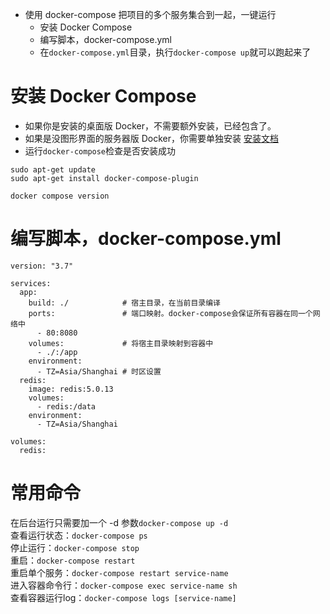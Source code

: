 - 使用 docker-compose 把项目的多个服务集合到一起，一键运行
	- 安装 Docker Compose
	- 编写脚本，docker-compose.yml
	- 在`docker-compose.yml`目录，执行`docker-compose up`就可以跑起来了

# 安装 Docker Compose
- 如果你是安装的桌面版 Docker，不需要额外安装，已经包含了。
- 如果是没图形界面的服务器版 Docker，你需要单独安装 [安装文档](https://docs.docker.com/compose/install/#install-compose-on-linux-systems)
- 运行`docker-compose`检查是否安装成功

```
sudo apt-get update
sudo apt-get install docker-compose-plugin

docker compose version
```
# 编写脚本，docker-compose.yml
```
version: "3.7"

services:
  app:
    build: ./            # 宿主目录，在当前目录编译
    ports:               # 端口映射。docker-compose会保证所有容器在同一个网络中
      - 80:8080
    volumes:             # 将宿主目录映射到容器中
      - ./:/app
    environment:
      - TZ=Asia/Shanghai # 时区设置
  redis:
    image: redis:5.0.13
    volumes:
      - redis:/data
    environment:
      - TZ=Asia/Shanghai

volumes:
  redis:

```
# 常用命令
在后台运行只需要加一个 -d 参数`docker-compose up -d`  
查看运行状态：`docker-compose ps`  
停止运行：`docker-compose stop`  
重启：`docker-compose restart`  
重启单个服务：`docker-compose restart service-name`  
进入容器命令行：`docker-compose exec service-name sh`  
查看容器运行log：`docker-compose logs [service-name]`